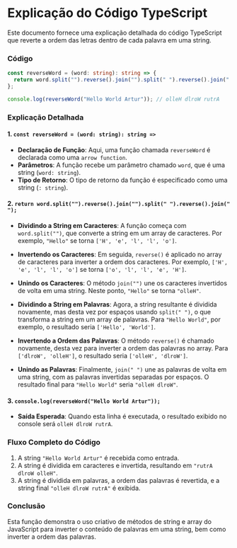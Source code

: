 
# Explicação do Código TypeScript

Este documento fornece uma explicação detalhada do código TypeScript que reverte a ordem das letras dentro de cada palavra em uma string.

### Código

```typescript
const reverseWord = (word: string): string => {
  return word.split("").reverse().join("").split(" ").reverse().join(" ");
};

console.log(reverseWord("Hello World Artur")); // olleH dlroW rutrA
```

### Explicação Detalhada

#### 1. `const reverseWord = (word: string): string =>`

- **Declaração de Função**: Aqui, uma função chamada `reverseWord` é declarada como uma `arrow function`.
- **Parâmetros**: A função recebe um parâmetro chamado `word`, que é uma string (`word: string`).
- **Tipo de Retorno**: O tipo de retorno da função é especificado como uma string (`: string`).

#### 2. `return word.split("").reverse().join("").split(" ").reverse().join(" ");`

- **Dividindo a String em Caracteres**: A função começa com `word.split("")`, que converte a string em um array de caracteres. Por exemplo, `"Hello"` se torna `['H', 'e', 'l', 'l', 'o']`.
  
- **Invertendo os Caracteres**: Em seguida, `reverse()` é aplicado no array de caracteres para inverter a ordem dos caracteres. Por exemplo, `['H', 'e', 'l', 'l', 'o']` se torna `['o', 'l', 'l', 'e', 'H']`.

- **Unindo os Caracteres**: O método `join("")` une os caracteres invertidos de volta em uma string. Neste ponto, `"Hello"` se torna `"olleH"`.

- **Dividindo a String em Palavras**: Agora, a string resultante é dividida novamente, mas desta vez por espaços usando `split(" ")`, o que transforma a string em um array de palavras. Para `"Hello World"`, por exemplo, o resultado seria `['Hello', 'World']`.

- **Invertendo a Ordem das Palavras**: O método `reverse()` é chamado novamente, desta vez para inverter a ordem das palavras no array. Para `['dlroW', 'olleH']`, o resultado seria `['olleH', 'dlroW']`.

- **Unindo as Palavras**: Finalmente, `join(" ")` une as palavras de volta em uma string, com as palavras invertidas separadas por espaços. O resultado final para `"Hello World"` seria `"olleH dlroW"`.

#### 3. `console.log(reverseWord("Hello World Artur"));`

- **Saída Esperada**: Quando esta linha é executada, o resultado exibido no console será `olleH dlroW rutrA`.

### Fluxo Completo do Código

1. A string `"Hello World Artur"` é recebida como entrada.
2. A string é dividida em caracteres e invertida, resultando em `"rutrA dlroW olleH"`.
3. A string é dividida em palavras, a ordem das palavras é revertida, e a string final `"olleH dlroW rutrA"` é exibida.

### Conclusão

Esta função demonstra o uso criativo de métodos de string e array do JavaScript para inverter o conteúdo de palavras em uma string, bem como inverter a ordem das palavras.

